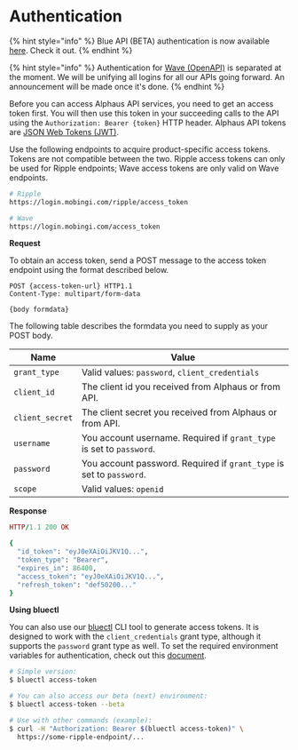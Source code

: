 # Authentication

{% hint style="info" %}
Blue API (BETA) authentication is now available [here](https://alphauslabs.github.io/blueapi/authentication/apikey.html). Check it out.
{% endhint %}

{% hint style="info" %}
Authentication for [Wave (OpenAPI)](https://docs.mobingi.com/v/api-reference/wave-open-api/prerequest) is separated at the moment. We will be unifying all logins for all our APIs going forward. An announcement will be made once it's done.
{% endhint %}

Before you can access Alphaus API services, you need to get an access token first. You will then use this token in your succeeding calls to the API using the `Authorization: Bearer {token}` HTTP header. Alphaus API tokens are [JSON Web Tokens (JWT)](https://tools.ietf.org/html/rfc7519).

Use the following endpoints to acquire product-specific access tokens. Tokens are not compatible between the two. Ripple access tokens can only be used for Ripple endpoints; Wave access tokens are only valid on Wave endpoints.

```bash
# Ripple
https://login.mobingi.com/ripple/access_token

# Wave
https://login.mobingi.com/access_token
```

**Request**

To obtain an access token, send a POST message to the access token endpoint using the format described below.

```http
POST {access-token-url} HTTP1.1
Content-Type: multipart/form-data

{body formdata}
```

The following table describes the formdata you need to supply as your POST body.

| Name            | Value                                                                |
| --------------- | -------------------------------------------------------------------- |
| `grant_type`    | Valid values: `password`, `client_credentials`                       |
| `client_id`     | The client id you received from Alphaus or from API.                 |
| `client_secret` | The client secret you received from Alphaus or from API.             |
| `username`      | You account username. Required if `grant_type` is set to `password`. |
| `password`      | You account password. Required if `grant_type` is set to `password`. |
| `scope`         | Valid values: `openid`                                               |

**Response**

```ruby
HTTP/1.1 200 OK

{
  "id_token": "eyJ0eXAiOiJKV1Q...",
  "token_type": "Bearer",
  "expires_in": 86400,
  "access_token": "eyJ0eXAiOiJKV1Q...",
  "refresh_token": "def50200..."
}
```

**Using bluectl**

You can also use our [bluectl](https://github.com/alphauslabs/bluectl) CLI tool to generate access tokens. It is designed to work with the `client_credentials` grant type, although it supports the `password` grant type as well. To set the required environment variables for authentication, check out this [document](https://alphauslabs.github.io/blueapi/authentication/apikey.html).

```bash
# Simple version:
$ bluectl access-token

# You can also access our beta (next) environment:
$ bluectl access-token --beta

# Use with other commands (example):
$ curl -H "Authorization: Bearer $(bluectl access-token)" \
  https://some-ripple-endpoint/...
```
